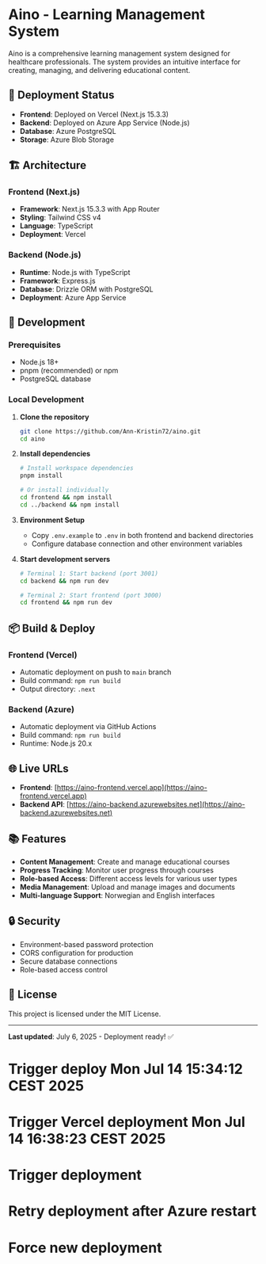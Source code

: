 # Aino - Learning Management System

Aino is a comprehensive learning management system designed for healthcare professionals. The system provides an intuitive interface for creating, managing, and delivering educational content.

## 🚀 Deployment Status

- **Frontend**: Deployed on Vercel (Next.js 15.3.3)
- **Backend**: Deployed on Azure App Service (Node.js)
- **Database**: Azure PostgreSQL
- **Storage**: Azure Blob Storage

## 🏗️ Architecture

### Frontend (Next.js)
- **Framework**: Next.js 15.3.3 with App Router
- **Styling**: Tailwind CSS v4
- **Language**: TypeScript
- **Deployment**: Vercel

### Backend (Node.js)
- **Runtime**: Node.js with TypeScript
- **Framework**: Express.js
- **Database**: Drizzle ORM with PostgreSQL
- **Deployment**: Azure App Service

## 🔧 Development

### Prerequisites
- Node.js 18+
- pnpm (recommended) or npm
- PostgreSQL database

### Local Development

1. **Clone the repository**
   ```bash
   git clone https://github.com/Ann-Kristin72/aino.git
   cd aino
   ```

2. **Install dependencies**
   ```bash
   # Install workspace dependencies
   pnpm install
   
   # Or install individually
   cd frontend && npm install
   cd ../backend && npm install
   ```

3. **Environment Setup**
   - Copy `.env.example` to `.env` in both frontend and backend directories
   - Configure database connection and other environment variables

4. **Start development servers**
   ```bash
   # Terminal 1: Start backend (port 3001)
   cd backend && npm run dev
   
   # Terminal 2: Start frontend (port 3000)
   cd frontend && npm run dev
   ```

## 📦 Build & Deploy

### Frontend (Vercel)
- Automatic deployment on push to `main` branch
- Build command: `npm run build`
- Output directory: `.next`

### Backend (Azure)
- Automatic deployment via GitHub Actions
- Build command: `npm run build`
- Runtime: Node.js 20.x

## 🌐 Live URLs

- **Frontend**: [https://aino-frontend.vercel.app](https://aino-frontend.vercel.app)
- **Backend API**: [https://aino-backend.azurewebsites.net](https://aino-backend.azurewebsites.net)

## 📚 Features

- **Content Management**: Create and manage educational courses
- **Progress Tracking**: Monitor user progress through courses
- **Role-based Access**: Different access levels for various user types
- **Media Management**: Upload and manage images and documents
- **Multi-language Support**: Norwegian and English interfaces

## 🔒 Security

- Environment-based password protection
- CORS configuration for production
- Secure database connections
- Role-based access control

## 📝 License

This project is licensed under the MIT License.

---

**Last updated**: July 6, 2025 - Deployment ready! ✅
# Trigger deploy Mon Jul 14 15:34:12 CEST 2025
# Trigger Vercel deployment Mon Jul 14 16:38:23 CEST 2025
# Trigger deployment
# Retry deployment after Azure restart
# Force new deployment
